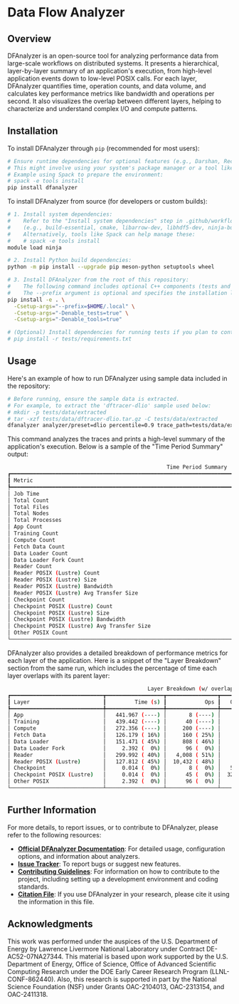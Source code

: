 # Data Flow Analyzer

<!-- ![Build and Test](https://github.com/LLNL/dfanalyzer/actions/workflows/ci.yml/badge.svg)
![PyPI - Version](https://img.shields.io/pypi/v/dfanalyzer?label=PyPI)
![PyPI - Wheel](https://img.shields.io/pypi/wheel/dfanalyzer?label=Wheel)
![PyPI - Python Version](https://img.shields.io/pypi/pyversions/dfanalyzer?label=Python) -->

## Overview

DFAnalyzer is an open-source tool for analyzing performance data from large-scale workflows on distributed systems. It presents a hierarchical, layer-by-layer summary of an application's execution, from high-level application events down to low-level POSIX calls. For each layer, DFAnalyzer quantifies time, operation counts, and data volume, and calculates key performance metrics like bandwidth and operations per second. It also visualizes the overlap between different layers, helping to characterize and understand complex I/O and compute patterns.

## Installation

To install DFAnalyzer through `pip` (recommended for most users):

```bash
# Ensure runtime dependencies for optional features (e.g., Darshan, Recorder) are installed.
# This might involve using your system's package manager or a tool like Spack.
# Example using Spack to prepare the environment:
# spack -e tools install
pip install dfanalyzer
```

To install DFAnalyzer from source (for developers or custom builds):

```bash
# 1. Install system dependencies:
#    Refer to the "Install system dependencies" step in .github/workflows/ci.yml
#    (e.g., build-essential, cmake, libarrow-dev, libhdf5-dev, ninja-build, etc.).
#    Alternatively, tools like Spack can help manage these:
#    # spack -e tools install
module load ninja

# 2. Install Python build dependencies:
python -m pip install --upgrade pip meson-python setuptools wheel

# 3. Install DFAnalyzer from the root of this repository:
#    The following command includes optional C++ components (tests and tools).
#    The --prefix argument is optional and specifies the installation location.
pip install -e . \
  -Csetup-args="--prefix=$HOME/.local" \
  -Csetup-args="-Denable_tests=true" \
  -Csetup-args="-Denable_tools=true"

# (Optional) Install dependencies for running tests if you plan to contribute or run local tests:
# pip install -r tests/requirements.txt
```

## Usage

Here's an example of how to run DFAnalyzer using sample data included in the repository:

```bash
# Before running, ensure the sample data is extracted.
# For example, to extract the 'dftracer-dlio' sample used below:
# mkdir -p tests/data/extracted
# tar -xzf tests/data/dftracer-dlio.tar.gz -C tests/data/extracted
dfanalyzer analyzer/preset=dlio percentile=0.9 trace_path=tests/data/extracted/dftracer-dlio view_types=[time_range]
```

This command analyzes the traces and prints a high-level summary of the application's execution. Below is a sample of the "Time Period Summary" output:

```bash
                                                  Time Period Summary
┏━━━━━━━━━━━━━━━━━━━━━━━━━━━━━━━━━━━━━━━━━━━━━━━━━━━━━━━━━━━━━━━━━━━━━━━━━━━━━━━┳━━━━━━━━━━━━━━━━┳━━━━━━━━━━━━━━━━━━━━┓
┃ Metric                                                                        ┃ Unit           ┃              Value ┃
┡━━━━━━━━━━━━━━━━━━━━━━━━━━━━━━━━━━━━━━━━━━━━━━━━━━━━━━━━━━━━━━━━━━━━━━━━━━━━━━━╇━━━━━━━━━━━━━━━━╇━━━━━━━━━━━━━━━━━━━━┩
│ Job Time                                                                      │ seconds        │             56.695 │
│ Total Count                                                                   │ count          │             15,901 │
│ Total Files                                                                   │ count          │                 87 │
│ Total Nodes                                                                   │ count          │                  0 │
│ Total Processes                                                               │ count          │                 23 │
│ App Count                                                                     │ count          │                  8 │
│ Training Count                                                                │ count          │                 40 │
│ Compute Count                                                                 │ count          │                200 │
│ Fetch Data Count                                                              │ count          │                160 │
│ Data Loader Count                                                             │ count          │                808 │
│ Data Loader Fork Count                                                        │ count          │                 96 │
│ Reader Count                                                                  │ count          │              4,008 │
│ Reader POSIX (Lustre) Count                                                   │ count          │             10,432 │
│ Reader POSIX (Lustre) Size                                                    │ MB             │         111833.161 │
│ Reader POSIX (Lustre) Bandwidth                                               │ MB/s           │            874.982 │
│ Reader POSIX (Lustre) Avg Transfer Size                                       │ MB             │             10.720 │
│ Checkpoint Count                                                              │ count          │                  8 │
│ Checkpoint POSIX (Lustre) Count                                               │ count          │                 45 │
│ Checkpoint POSIX (Lustre) Size                                                │ MB             │              0.011 │
│ Checkpoint POSIX (Lustre) Bandwidth                                           │ MB/s           │              0.791 │
│ Checkpoint POSIX (Lustre) Avg Transfer Size                                   │ MB             │              0.000 │
│ Other POSIX Count                                                             │ count          │                 96 │
└───────────────────────────────────────────────────────────────────────────────┴────────────────┴────────────────────┘
```

DFAnalyzer also provides a detailed breakdown of performance metrics for each layer of the application. Here is a snippet of the "Layer Breakdown" section from the same run, which includes the percentage of time each layer overlaps with its parent layer:

```bash
                                            Layer Breakdown (w/ overlap %)
┏━━━━━━━━━━━━━━━━━━━━━━━━━━━━━┳━━━━━━━━━━━━━━━━━━┳━━━━━━━━━━━━━━━━┳━━━━━━━━━━━┳━━━━━━━━━━━━━━━━━━━━┳━━━━━━━━━━━━━━━━━━┓
┃ Layer                       ┃         Time (s) ┃            Ops ┃   Ops/sec ┃          Size (MB) ┃ Bandwidth (MB/s) ┃
┡━━━━━━━━━━━━━━━━━━━━━━━━━━━━━╇━━━━━━━━━━━━━━━━━━╇━━━━━━━━━━━━━━━━╇━━━━━━━━━━━╇━━━━━━━━━━━━━━━━━━━━╇━━━━━━━━━━━━━━━━━━┩
│ App                         │   441.967 (----) │       8 (----) │     0.018 │                  - │                - │
│ Training                    │   439.442 (----) │      40 (----) │     0.091 │                  - │                - │
│ Compute                     │   272.356 (----) │     200 (----) │     0.734 │                  - │                - │
│ Fetch Data                  │   126.179 ( 16%) │     160 ( 25%) │     1.268 │                  - │                - │
│ Data Loader                 │   151.471 ( 45%) │     808 ( 46%) │     5.334 │                  - │                - │
│ Data Loader Fork            │     2.392 (  0%) │      96 (  0%) │    40.135 │                  - │                - │
│ Reader                      │   299.992 ( 40%) │   4,008 ( 51%) │    13.360 │                  - │                - │
│ Reader POSIX (Lustre)       │   127.812 ( 45%) │  10,432 ( 48%) │    81.620 │  111833.161 ( 46%) │          874.982 │
│ Checkpoint                  │     0.014 (  0%) │       8 (  0%) │   571.551 │                  - │                - │
│ Checkpoint POSIX (Lustre)   │     0.014 (  0%) │      45 (  0%) │  3268.686 │       0.011 (  0%) │            0.791 │
│ Other POSIX                 │     2.392 (  0%) │      96 (  0%) │    40.135 │       0.000 (----) │                - │
└─────────────────────────────┴──────────────────┴────────────────┴───────────┴────────────────────┴──────────────────┘
```

## Further Information

For more details, to report issues, or to contribute to DFAnalyzer, please refer to the following resources:

- **[Official DFAnalyzer Documentation](https://dfanalyzer.readthedocs.io/)**: For detailed usage, configuration options, and information about analyzers.
- **[Issue Tracker](https://github.com/LLNL/dfanalyzer/issues)**: To report bugs or suggest new features.
- **[Contributing Guidelines](./CONTRIBUTING.md)**: For information on how to contribute to the project, including setting up a development environment and coding standards.
- **[Citation File](./CITATION.cff)**: If you use DFAnalyzer in your research, please cite it using the information in this file.

## Acknowledgments

This work was performed under the auspices of the U.S. Department of Energy by Lawrence Livermore National Laboratory under Contract DE-AC52-07NA27344. This material is based upon work supported by the U.S. Department of Energy, Office of Science, Office of Advanced Scientific Computing Research under the DOE Early Career Research Program (LLNL-CONF-862440). Also, this research is supported in part by the National Science Foundation (NSF) under Grants OAC-2104013, OAC-2313154, and OAC-2411318.
